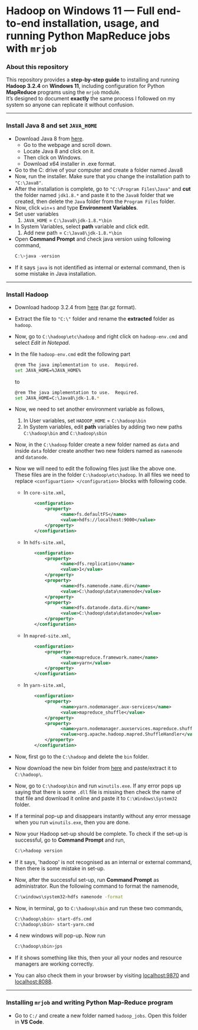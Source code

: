 



# Hadoop on Windows 11 — Full end-to-end installation, usage, and running Python MapReduce jobs with `mrjob`

### About this repository
This repository provides a **step-by-step guide** to installing and running **Hadoop 3.2.4** on **Windows 11**, including configuration for Python **MapReduce** programs using the `mrjob` module.  
It’s designed to document **exactly** the same process I followed on my system so anyone can replicate it without confusion.

---

### Install Java 8 and set `JAVA_HOME`
- Download Java 8 from [here](https://www.oracle.com/in/java/technologies/downloads/#java8-windows).
  - Go to the webpage and scroll down.
  - Locate Java 8 and click on it.
  - Then click on Windows.
  - Download x64 installer in .exe format.
- Go to the C: drive of your computer and create a folder named Java8
- Now, run the installer. Make sure that you change the installation path to `"C:\Java8"`.
- After the installation is complete, go to `"C:\Program Files\Java"` and **cut** the folder named `jdk1.8.*` and paste it to the `Java8` folder that we created, then delete the `Java` folder from the `Program Files` folder.
- Now, click `win`+`s` and type **Environment Variables**.
- Set user variables 
	1. `JAVA_HOME` = `C:\Java8\jdk-1.8.*\bin`
- In System Variables, select **path** variable and click edit.
	1. Add new path = `C:\Java8\jdk-1.8.*\bin`
- Open **Command Prompt** and check java version using following command,
	```powershell
	C:\>java -version
	```
- If it says `java` is not identified as internal or external command, then is some mistake in Java installation.

---

### Install Hadoop
- Download hadoop 3.2.4 from [here](https://hadoop.apache.org/release/3.2.4.html) (tar.gz format).
- Extract the file to `"C:\"` folder and rename the **extracted** folder as `hadoop`.
- Now, go to `C:\hadoop\etc\hadoop` and right click on `hadoop-env.cmd` and select *Edit in Notepad*.
- In the file `hadoop-env.cmd` edit the following part
	```bash
	@rem The java implementation to use.  Required.
	set JAVA_HOME=%JAVA_HOME%
	```
	to 
	```bash
	@rem The java implementation to use.  Required.
	set JAVA_HOME=C:\Java8\jdk-1.8.*
	```
- Now, we need to set another environment variable as follows,
	1. In User variables, set `HADOOP_HOME` = `C:\hadoop\bin`
	2. In  System variables, edit **path** variables by adding two new paths `C:\hadoop\bin` and `C:\hadoop\sbin`

- Now, in the `C:\hadoop` folder create a new folder named as `data` and inside `data` folder create another two new folders named as `namenode` and `datanode`.	

- Now we will need to edit the following files just like the above one. These files are in the folder `C:\hadoop\etc\hadoop`. In all files we need to replace `<configuartion> </configuration>` blocks with following code.
	- In `core-site.xml`,
		```xml
			<configuration>
				<property>
					  <name>fs.defaultFS</name>
					  <value>hdfs://localhost:9000</value>
				</property>
			</configuration>
		```
	- In `hdfs-site.xml`,
		```xml
			<configuration>
				<property>
					  <name>dfs.replication</name>
					  <value>1</value>
				</property>
				<property>
					  <name>dfs.namenode.name.dir</name>
					  <value>C:\hadoop\data\namenode</value>
				</property>
				<property>
					  <name>dfs.datanode.data.dir</name>
					  <value>C:\hadoop\data\datanode</value>
				</property>
			</configuration>
		```
	- In `mapred-site.xml`,
		```xml
			<configuration>
				<property>
					  <name>mapreduce.framework.name</name>
					  <value>yarn</value>
				</property>
			</configuration>
		```
	- In `yarn-site.xml`,
		```xml
			<configuration>
				<property>
					  <name>yarn.nodemanager.aux-services</name>
					  <value>mapreduce_shuffle</value>
				</property>
				<property>
					  <name>yarn.nodemanager.auxservices.mapreduce.shuffle.class</name>
					  <value>org.apache.hadoop.mapred.ShuffleHandler</value>
				</property>
			</configuration>
		```
- Now, first go to the `C:\hadoop` and delete the `bin` folder.
- Now download the new bin folder from [here](https://drive.google.com/file/d/1nCN_jK7EJF2DmPUUxgOggnvJ6k6tksYz/view) and paste/extract it to `C:\hadoop\`.

- Now, go to `C:\hadoop\bin` and run `winutils.exe`. If any error pops up saying that there is some `.dll` file is missing then check the name of that file and download it online and paste it to `C:\Windows\System32` folder.

- If a terminal pop-up and disappears instantly without any error message when you run `winutils.exe`, then you are done.

- Now your Hadoop set-up should be complete. To check if the set-up is successful, go to **Command Prompt** and run,
    ```bash
    C:\>hadoop version
    ```

- If it says, 'hadoop' is not recognised as an internal or external command, then there is some mistake in set-up. 

- Now, after the successful set-up, run **Command Prompt** as administrator. Run the following command to format the namenode,
    ```bash
    C:\windows\system32>hdfs namenode -format
    ```
- Now, in terminal, go to `C:\hadoop\sbin` and run these two commands,
    ```bash
    C:\hadoop\sbin> start-dfs.cmd
    C:\hadoop\sbin> start-yarn.cmd
    ```
- 4 new windows will pop-up. Now run
    ```bash
    C:\hadoop\sbin>jps
    ```
    
- If it shows something like this, then your all your nodes and resource managers are working correctly.

- You can also check them in your browser by visiting [localhost:9870](localhost:9870) and [localhost:8088](localhost:8088).

---

### Installing `mrjob` and writing Python Map-Reduce program
- Go to `C:/` and create a new folder named `hadoop_jobs`. Open this folder in **VS Code**.
